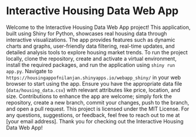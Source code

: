 # Interactive Housing Data Web App

Welcome to the Interactive Housing Data Web App project! This application, built using Shiny for Python, showcases real housing data through interactive visualizations. The app provides features such as dynamic charts and graphs, user-friendly data filtering, real-time updates, and detailed analysis tools to explore housing market trends. To run the project locally, clone the repository, create and activate a virtual environment, install the required packages, and run the application using `shiny run app.py`. Navigate to `https://housingappofnilanjan.shinyapps.io/webapp_shiny/` in your web browser to start using the app. Ensure you have the appropriate data file (`data/housing_data.csv`) with relevant attributes like price, location, and size. Contributions to enhance the app are welcome; simply fork the repository, create a new branch, commit your changes, push to the branch, and open a pull request. This project is licensed under the MIT License. For any questions, suggestions, or feedback, feel free to reach out to me at [your email address]. Thank you for checking out the Interactive Housing Data Web App!
